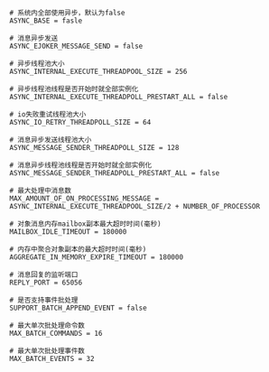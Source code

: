 	
	# 系统内全部使用异步，默认为false
	ASYNC_BASE = fasle
	
	# 消息异步发送
	ASYNC_EJOKER_MESSAGE_SEND = false
	
	# 异步线程池大小
	ASYNC_INTERNAL_EXECUTE_THREADPOOL_SIZE = 256
	
	# 异步线程池线程是否开始时就全部实例化		
	ASYNC_INTERNAL_EXECUTE_THREADPOLL_PRESTART_ALL = false
	
	# io失败重试线程池大小
	ASYNC_IO_RETRY_THREADPOLL_SIZE = 64
	
	# 消息异步发送线程池大小		
	ASYNC_MESSAGE_SENDER_THREADPOLL_SIZE = 128
	
	# 消息异步线程池线程是否开始时就全部实例化	
	ASYNC_MESSAGE_SENDER_THREADPOLL_PRESTART_ALL = false
	
	# 最大处理中消息数
	MAX_AMOUNT_OF_ON_PROCESSING_MESSAGE = ASYNC_INTERNAL_EXECUTE_THREADPOOL_SIZE/2 + NUMBER_OF_PROCESSOR
			
	# 对象消息内存mailbox副本最大超时时间(毫秒)
	MAILBOX_IDLE_TIMEOUT = 180000
			
	# 内存中聚合对象副本的最大超时时间(毫秒)
	AGGREGATE_IN_MEMORY_EXPIRE_TIMEOUT = 180000
			
	# 消息回复的监听端口
	REPLY_PORT = 65056
	
	# 是否支持事件批处理		
	SUPPORT_BATCH_APPEND_EVENT = false
			
	# 最大单次批处理命令数
	MAX_BATCH_COMMANDS = 16
			
	# 最大单次批处理事件数
	MAX_BATCH_EVENTS = 32


